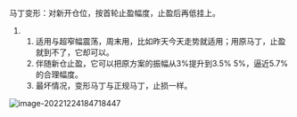 马丁变形：对新开仓位，按首轮止盈幅度，止盈后再低挂上。

1. 1. 适用与超窄幅震荡，周末用，比如昨天今天走势就适用；用原马丁，止盈就到不了，它却可以。
   2. 伴随新仓止盈，它可以把原方案的振幅从3%提升到3.5%  5%，逼近5.7%的合理幅度。
   3. 最坏情况，变形马丁与正规马丁，止损一样。

![image-20221224184718447](C:/Users/Administrator/AppData/Roaming/Typora/typora-user-images/image-20221224184718447.png)